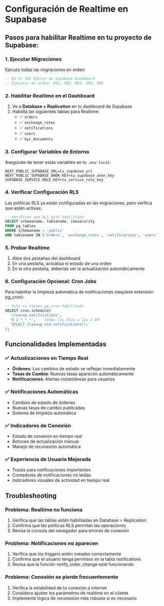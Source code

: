# Configuración de Realtime en Supabase

## Pasos para habilitar Realtime en tu proyecto de Supabase:

### 1. Ejecutar Migraciones
Ejecuta todas las migraciones en orden:
```sql
-- En el SQL Editor de Supabase Dashboard
-- Ejecutar en orden: 001, 002, 003, 004, 005
```

### 2. Habilitar Realtime en el Dashboard
1. Ve a **Database > Replication** en tu dashboard de Supabase
2. Habilita las siguientes tablas para Realtime:
   - ✅ `orders`
   - ✅ `exchange_rates`
   - ✅ `notifications`
   - ✅ `users`
   - ✅ `kyc_documents`

### 3. Configurar Variables de Entorno
Asegúrate de tener estas variables en tu `.env.local`:
```env
NEXT_PUBLIC_SUPABASE_URL=tu_supabase_url
NEXT_PUBLIC_SUPABASE_ANON_KEY=tu_supabase_anon_key
SUPABASE_SERVICE_ROLE_KEY=tu_service_role_key
```

### 4. Verificar Configuración RLS
Las políticas RLS ya están configuradas en las migraciones, pero verifica que estén activas:

```sql
-- Verificar que RLS esté habilitado
SELECT schemaname, tablename, rowsecurity 
FROM pg_tables 
WHERE schemaname = 'public' 
AND tablename IN ('orders', 'exchange_rates', 'notifications', 'users');
```

### 5. Probar Realtime
1. Abre dos pestañas del dashboard
2. En una pestaña, actualiza el estado de una orden
3. En la otra pestaña, deberías ver la actualización automáticamente

### 6. Configuración Opcional: Cron Jobs
Para habilitar la limpieza automática de notificaciones (requiere extensión pg_cron):

```sql
-- Solo si tienes pg_cron habilitado
SELECT cron.schedule(
  'cleanup-notifications',
  '0 2 * * *', -- Todos los días a las 2 AM
  'SELECT cleanup_old_notifications();'
);
```

## Funcionalidades Implementadas

### ✅ Actualizaciones en Tiempo Real
- **Órdenes**: Los cambios de estado se reflejan inmediatamente
- **Tasas de Cambio**: Nuevas tasas aparecen automáticamente
- **Notificaciones**: Alertas instantáneas para usuarios

### ✅ Notificaciones Automáticas
- Cambios de estado de órdenes
- Nuevas tasas de cambio publicadas
- Sistema de limpieza automática

### ✅ Indicadores de Conexión
- Estado de conexión en tiempo real
- Botones de actualización manual
- Manejo de reconexión automática

### ✅ Experiencia de Usuario Mejorada
- Toasts para notificaciones importantes
- Contadores de notificaciones no leídas
- Indicadores visuales de actividad en tiempo real

## Troubleshooting

### Problema: Realtime no funciona
1. Verifica que las tablas estén habilitadas en Database > Replication
2. Confirma que las políticas RLS permitan las operaciones
3. Revisa la consola del navegador para errores de conexión

### Problema: Notificaciones no aparecen
1. Verifica que los triggers estén creados correctamente
2. Confirma que el usuario tenga permisos en la tabla notifications
3. Revisa que la función notify_order_change esté funcionando

### Problema: Conexión se pierde frecuentemente
1. Verifica la estabilidad de tu conexión a internet
2. Considera ajustar los parámetros de realtime en el cliente
3. Implementa lógica de reconexión más robusta si es necesario